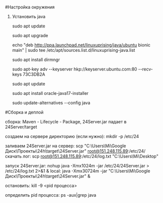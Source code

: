 #Настройка окружения
1. Установить java

   sudo apt update

   sudo apt upgrade

   echo "deb http://ppa.launchpad.net/linuxuprising/java/ubuntu bionic main" | sudo tee /etc/apt/sources.list.d/linuxuprising-java.list

   sudo apt install dirmngr

   sudo apt-key adv --keyserver hkp://keyserver.ubuntu.com:80 --recv-keys 73C3DB2A

   sudo apt update

   sudo apt install oracle-java17-installer

   sudo update-alternatives --config java

#Сборка и деплой

сборка: Maven - Lifecycle - Package, 24Server.jar падает в 24Server/target

создаем на сервере директорию (если нужно): mkdir -p /etc/24

заливаем 24Server.jar на сервер: scp "C:\Users\Mi\Google Диск\Проекты\24h\target\24Server.jar" root@151.248.115.89:/etc/24/
скачать лог: scp root@151.248.115.89:/etc/24/log.txt "C:\Users\Mi\Desktop"

запуск 24Server.jar: nohup java -Xmx1024m -jar /etc/24/24Server.jar > /etc/24/log.txt 2>&1 &
local: java -Xmx30724m -jar "C:\Users\Mi\Google Диск\Проекты\24h\target\24Server.jar" &

остановить: kill -9 <pid процесса>

определить pid процесса: ps -aux|grep java
